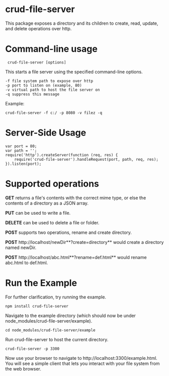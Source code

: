 crud-file-server
================

This package exposes a directory and its children to create, read, update, and delete operations over http.

Command-line usage
==================

     crud-file-server [options]

This starts a file server using the specified command-line options.

    -f file system path to expose over http
    -p port to listen on (example, 80)
    -v virtual path to host the file server on
    -q suppress this message
	
Example:

    crud-file-server -f c:/ -p 8080 -v filez -q	

Server-Side Usage
=================

    var port = 80;
    var path = '';
    require('http').createServer(function (req, res) {
        require('crud-file-server').handleRequest(port, path, req, res);
    }).listen(port);
	
Supported operations
====================

**GET** returns a file's contents with the correct mime type, or else the contents of a directory as a JSON array.

**PUT** can be used to write a file.

**DELETE** can be used to delete a file or folder.

**POST** supports two operations, rename and create directory.  

**POST** http://localhost/newDir**?create=directory** would create a directory named newDir.  

**POST** http://localhost/abc.html**?rename=def.html** would rename abc.html to def.html.

Run the Example
===============

For further clarification, try running the example.

    npm install crud-file-server

Navigate to the example directory (which should now be under node_modules/crud-file-server/example).

	cd node_modules/crud-file-server/example

Run crud-file-server to host the current directory. 

    crud-file-server -p 3300
    	
Now use your browser to navigate to http://localhost:3300/example.html.  
You will see a simple client that lets you interact with your file system from the web browser.


    



